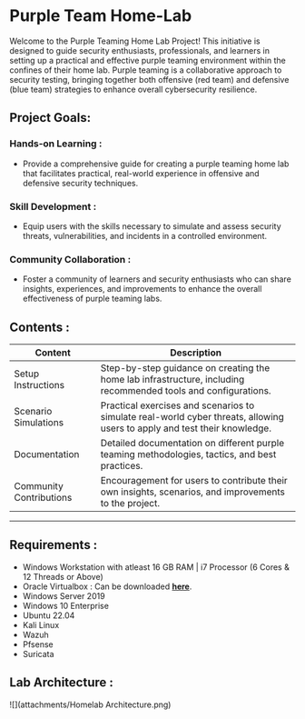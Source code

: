 # Purple Team Home-Lab

Welcome to the Purple Teaming Home Lab Project! This initiative is designed to guide security enthusiasts, professionals, and learners in setting up a practical and effective purple teaming environment within the confines of their home lab. Purple teaming is a collaborative approach to security testing, bringing together both offensive (red team) and defensive (blue team) strategies to enhance overall cybersecurity resilience.

## Project Goals:
### Hands-on Learning : 
- Provide a comprehensive guide for creating a purple teaming home lab that facilitates practical, real-world experience in offensive and defensive security techniques.

### Skill Development :
- Equip users with the skills necessary to simulate and assess security threats, vulnerabilities, and incidents in a controlled environment.

### Community Collaboration : 
- Foster a community of learners and security enthusiasts who can share insights, experiences, and improvements to enhance the overall effectiveness of purple teaming labs.

## Contents :
|Content|Description|
|---|---|
|Setup Instructions|Step-by-step guidance on creating the home lab infrastructure, including recommended tools and configurations.|
|Scenario Simulations|Practical exercises and scenarios to simulate real-world cyber threats, allowing users to apply and test their knowledge.|
|Documentation|Detailed documentation on different purple teaming methodologies, tactics, and best practices.|
|Community Contributions|Encouragement for users to contribute their own insights, scenarios, and improvements to the project.|

---

## Requirements :

- Windows Workstation with atleast 16 GB RAM |  i7 Processor (6 Cores & 12 Threads or Above)
- Oracle Virtualbox : Can be downloaded [**here**](https://www.virtualbox.org/wiki/Downloads).
- Windows Server 2019
- Windows 10 Enterprise
- Ubuntu 22.04
- Kali Linux
- Wazuh
- Pfsense
- Suricata

## Lab Architecture :

![](attachments/Homelab Architecture.png)
